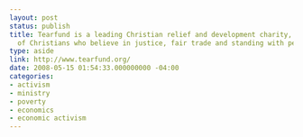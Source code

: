 ```yaml
---
layout: post
status: publish
title: Tearfund is a leading Christian relief and development charity, a movement
  of Christians who believe in justice, fair trade and standing with people in poverty.
type: aside
link: http://www.tearfund.org/
date: 2008-05-15 01:54:33.000000000 -04:00
categories:
- activism
- ministry
- poverty
- economics
- economic activism
---
```


